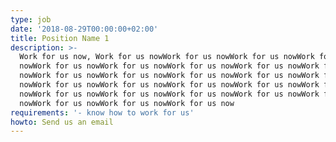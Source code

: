 ```yaml
---
type: job
date: '2018-08-29T00:00:00+02:00'
title: Position Name 1
description: >-
  Work for us now, Work for us nowWork for us nowWork for us nowWork for us
  nowWork for us nowWork for us nowWork for us nowWork for us nowWork for us
  nowWork for us nowWork for us nowWork for us nowWork for us nowWork for us
  nowWork for us nowWork for us nowWork for us nowWork for us nowWork for us
  nowWork for us nowWork for us nowWork for us nowWork for us nowWork for us
  nowWork for us nowWork for us nowWork for us now
requirements: '- know how to work for us'
howto: Send us an email
---
```


